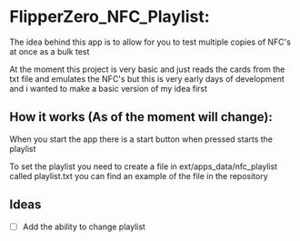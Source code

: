 # FlipperZero_NFC_Playlist:
The idea behind this app is to allow for you to test multiple copies of NFC's at once as a bulk test

At the moment this project is very basic and just reads the cards from the txt file and emulates the NFC's but this is very early days of development and i wanted to make a basic version of my idea first

## How it works (As of the moment will change):
When you start the app there is a start button when pressed starts the playlist

To set the playlist you need to create a file in ext/apps_data/nfc_playlist called playlist.txt you can find an example of the file in the repository

## Ideas
- [ ] Add the ability to change playlist
